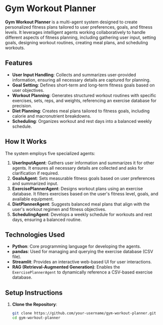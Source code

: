 # Gym Workout Planner

**Gym Workout Planner** is a multi-agent system designed to create personalized fitness plans tailored to user preferences, goals, and fitness levels. It leverages intelligent agents working collaboratively to handle different aspects of fitness planning, including gathering user input, setting goals, designing workout routines, creating meal plans, and scheduling workouts.

## Features

- **User Input Handling**: Collects and summarizes user-provided information, ensuring all necessary details are captured for planning.
- **Goal Setting**: Defines short-term and long-term fitness goals based on user objectives.
- **Workout Planning**: Generates structured workout routines with specific exercises, sets, reps, and weights, referencing an exercise database for precision.
- **Diet Planning**: Creates meal plans tailored to fitness goals, including calorie and macronutrient breakdowns.
- **Scheduling**: Organizes workout and rest days into a balanced weekly schedule.

## How It Works

The system employs five specialized agents:

1. **UserInputAgent**: Gathers user information and summarizes it for other agents. It ensures all necessary details are collected and asks for clarification if required.
2. **GoalsAgent**: Sets measurable fitness goals based on user preferences and summarized input.
3. **ExercisePlannerAgent**: Designs workout plans using an exercise database. It filters exercises based on the user's fitness level, goals, and available equipment.
4. **DietPlannerAgent**: Suggests balanced meal plans that align with the user's workout regimen and fitness objectives.
5. **SchedulingAgent**: Develops a weekly schedule for workouts and rest days, ensuring a balanced routine.

## Technologies Used

- **Python**: Core programming language for developing the agents.
- **pandas**: Used for managing and querying the exercise database (CSV file).
- **Streamlit**: Provides an interactive web-based UI for user interactions.
- **RAG (Retrieval-Augmented Generation)**: Enables the `ExercisePlannerAgent` to dynamically reference a CSV-based exercise database.

## Setup Instructions

1. **Clone the Repository**:
   ```bash
   git clone https://github.com/your-username/gym-workout-planner.git
   cd gym-workout-planner
